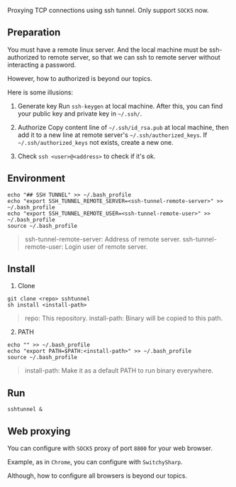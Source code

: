 Proxying TCP connections using ssh tunnel. Only support `SOCK5` now.

## Preparation

You must have a remote linux server. And the local machine must be ssh-authorized to remote server, so that we can ssh to remote server without interacting a password.

However, how to authorized is beyond our topics.

Here is some illusions:

1. Generate key
Run `ssh-keygen` at local machine.
After this, you can find your public key and private key in `~/.ssh/`.

2. Authorize
Copy content line of `~/.ssh/id_rsa.pub` at local machine, then add it to a new line at remote server's `~/.ssh/authorized_keys`. If `~/.ssh/authorized_keys` not exists, create a new one.

3. Check
    `ssh <user>@<address>` to check if it's ok.

## Environment

```
echo "## SSH TUNNEL" >> ~/.bash_profile
echo "export SSH_TUNNEL_REMOTE_SERVER=<ssh-tunnel-remote-server>" >> ~/.bash_profile
echo "export SSH_TUNNEL_REMOTE_USER=<ssh-tunnel-remote-user>" >> ~/.bash_profile
source ~/.bash_profile
```
> ssh-tunnel-remote-server: Address of remote server.
> ssh-tunnel-remote-user: Login user of remote server.

## Install

1. Clone
```
git clone <repo> sshtunnel
sh install <install-path>
```

> repo: This repository.
> install-path: Binary will be copied to this path.

2. PATH

```
echo "" >> ~/.bash_profile
echo "export PATH=$PATH:<install-path>" >> ~/.bash_profile
source ~/.bash_profile
```

> install-path: Make it as a default PATH to run binary everywhere.

## Run

```
sshtunnel &
```

## Web proxying

You can configure with `SOCK5` proxy of port `8800` for your web browser.

Example, as in `Chrome`, you can configure with `SwitchySharp`.

Although, how to configure all browsers is beyond our topics.
